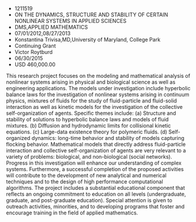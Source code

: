 
* 1211519
* ON THE DYNAMICS, STRUCTURE AND STABILITY OF CERTAIN NONLINEAR SYSTEMS IN APPLIED SCIENCES
* DMS,APPLIED MATHEMATICS
* 07/01/2012,08/27/2013
* Konstantina Trivisa,MD,University of Maryland, College Park
* Continuing Grant
* Victor Roytburd
* 06/30/2015
* USD 460,000.00

This research project focuses on the modeling and mathematical analysis of
nonlinear systems arising in physical and biological science as well as
engineering applications. The models under investigation include hyperbolic
balance laws for the investigation of nonlinear systems arising in continuum
physics, mixtures of fluids for the study of fluid-particle and fluid-solid
interaction as well as kinetic models for the investigation of the collective
self-organization of agents. Specific themes include: (a) Structure and
stability of solutions to hyperbolic balance laws and models of fluid mixtures.
(b) Diffusion and hydrodynamic limits for collisional kinetic equations. (c)
Large-data existence theory for polymeric fluids. (d) Self-organized dynamics:
long-time behavior and stability of models capturing flocking behavior.
Mathematical models that directly address fluid-particle interaction and
collective self-organization of agents are very relevant to a variety of
problems: biological, and non-biological (social networks). Progress in this
investigation will enhance our understanding of complex systems. Furthermore, a
successful completion of the proposed activities will contribute to the
development of new analytical and numerical techniques and to the design of high
performance computational algorithms. The project includes a substantial
educational component that reflects an ongoing commitment to education on all
levels (undergraduate, graduate, and post-graduate education). Special attention
is given to outreach activities, minorities, and to developing programs that
foster and encourage training in the field of applied mathematics.
